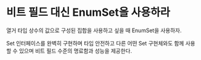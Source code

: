 # 비트 필드 대신 EnumSet을 사용하라

열거 타입 상수의 값으로 구성된 집합을 사용하고 싶을 때 EnumSet을 사용하자.

Set 인터페이스를 완벽히 구현하며 타입 안전하고 다른 어떤 Set 구현체와도 함께 사용할 수 있으며 비트 필드 수준의 명료함과 성능을 제공한다.